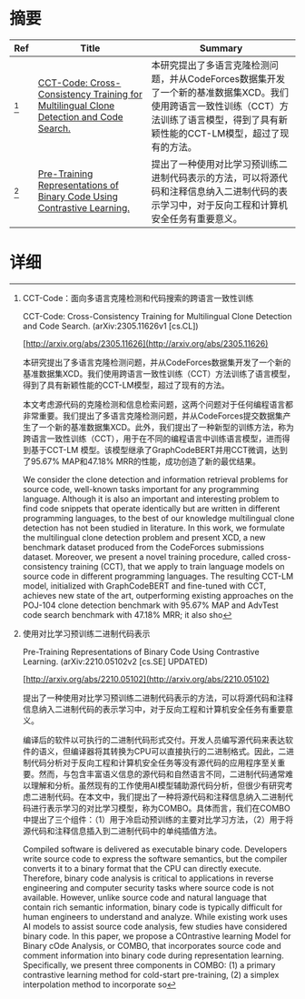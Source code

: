 # 摘要

| Ref | Title | Summary |
| --- | --- | --- |
| [^1] | [CCT-Code: Cross-Consistency Training for Multilingual Clone Detection and Code Search.](http://arxiv.org/abs/2305.11626) | 本研究提出了多语言克隆检测问题，并从CodeForces数据集开发了一个新的基准数据集XCD。我们使用跨语言一致性训练（CCT）方法训练了语言模型，得到了具有新颖性能的CCT-LM模型，超过了现有的方法。 |
| [^2] | [Pre-Training Representations of Binary Code Using Contrastive Learning.](http://arxiv.org/abs/2210.05102) | 提出了一种使用对比学习预训练二进制代码表示的方法，可以将源代码和注释信息纳入二进制代码的表示学习中，对于反向工程和计算机安全任务有重要意义。 |

# 详细

[^1]: CCT-Code：面向多语言克隆检测和代码搜索的跨语言一致性训练

    CCT-Code: Cross-Consistency Training for Multilingual Clone Detection and Code Search. (arXiv:2305.11626v1 [cs.CL])

    [http://arxiv.org/abs/2305.11626](http://arxiv.org/abs/2305.11626)

    本研究提出了多语言克隆检测问题，并从CodeForces数据集开发了一个新的基准数据集XCD。我们使用跨语言一致性训练（CCT）方法训练了语言模型，得到了具有新颖性能的CCT-LM模型，超过了现有的方法。

    

    本文考虑源代码的克隆检测和信息检索问题，这两个问题对于任何编程语言都非常重要。我们提出了多语言克隆检测问题，并从CodeForces提交数据集产生了一个新的基准数据集XCD。此外，我们提出了一种新型的训练方法，称为跨语言一致性训练（CCT），用于在不同的编程语言中训练语言模型，进而得到基于CCT-LM 模型。该模型继承了GraphCodeBERT并用CCT微调，达到了95.67\% MAP和47.18\% MRR的性能，成功创造了新的最优结果。

    We consider the clone detection and information retrieval problems for source code, well-known tasks important for any programming language. Although it is also an important and interesting problem to find code snippets that operate identically but are written in different programming languages, to the best of our knowledge multilingual clone detection has not been studied in literature. In this work, we formulate the multilingual clone detection problem and present XCD, a new benchmark dataset produced from the CodeForces submissions dataset. Moreover, we present a novel training procedure, called cross-consistency training (CCT), that we apply to train language models on source code in different programming languages. The resulting CCT-LM model, initialized with GraphCodeBERT and fine-tuned with CCT, achieves new state of the art, outperforming existing approaches on the POJ-104 clone detection benchmark with 95.67\% MAP and AdvTest code search benchmark with 47.18\% MRR; it also sho
    
[^2]: 使用对比学习预训练二进制代码表示

    Pre-Training Representations of Binary Code Using Contrastive Learning. (arXiv:2210.05102v2 [cs.SE] UPDATED)

    [http://arxiv.org/abs/2210.05102](http://arxiv.org/abs/2210.05102)

    提出了一种使用对比学习预训练二进制代码表示的方法，可以将源代码和注释信息纳入二进制代码的表示学习中，对于反向工程和计算机安全任务有重要意义。

    

    编译后的软件以可执行的二进制代码形式交付。开发人员编写源代码来表达软件的语义，但编译器将其转换为CPU可以直接执行的二进制格式。因此，二进制代码分析对于反向工程和计算机安全任务等没有源代码的应用程序至关重要。然而，与包含丰富语义信息的源代码和自然语言不同，二进制代码通常难以理解和分析。虽然现有的工作使用AI模型辅助源代码分析，但很少有研究考虑二进制代码。在本文中，我们提出了一种将源代码和注释信息纳入二进制代码进行表示学习的对比学习模型，称为COMBO。具体而言，我们在COMBO中提出了三个组件：（1）用于冷启动预训练的主要对比学习方法，（2）用于将源代码和注释信息插入到二进制代码中的单纯插值方法。

    Compiled software is delivered as executable binary code. Developers write source code to express the software semantics, but the compiler converts it to a binary format that the CPU can directly execute. Therefore, binary code analysis is critical to applications in reverse engineering and computer security tasks where source code is not available. However, unlike source code and natural language that contain rich semantic information, binary code is typically difficult for human engineers to understand and analyze. While existing work uses AI models to assist source code analysis, few studies have considered binary code. In this paper, we propose a COntrastive learning Model for Binary cOde Analysis, or COMBO, that incorporates source code and comment information into binary code during representation learning. Specifically, we present three components in COMBO: (1) a primary contrastive learning method for cold-start pre-training, (2) a simplex interpolation method to incorporate so
    

